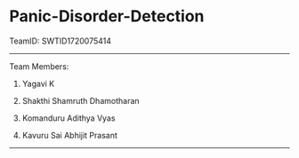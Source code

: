 # Panic-Disorder-Detection

TeamID: SWTID1720075414

---

Team Members:

1. Yagavi K

2. Shakthi Shamruth Dhamotharan

3. Komanduru Adithya Vyas

4. Kavuru Sai Abhijit Prasant

---
